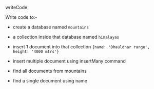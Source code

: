 writeCode

Write code to:-

- create a database named `mountains` 
- a collection inside that database named `himalayas`
- insert 1 document into that collection `{name: 'Dhauldhar range', height: '4000 mtrs'}`

- insert multiple document using insertMany command
- find all documents from mountains
- find a single document using name
